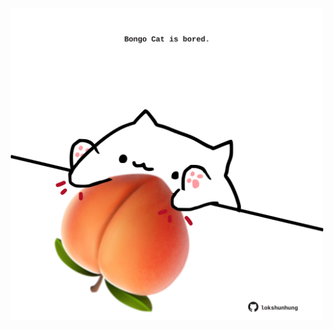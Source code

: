 <!-- built at 15/03/2024, 11:00:35 UTC -->
<p align="center">
  <img width="500" height="500" src="./ReadmeImage.svg">
</p>
